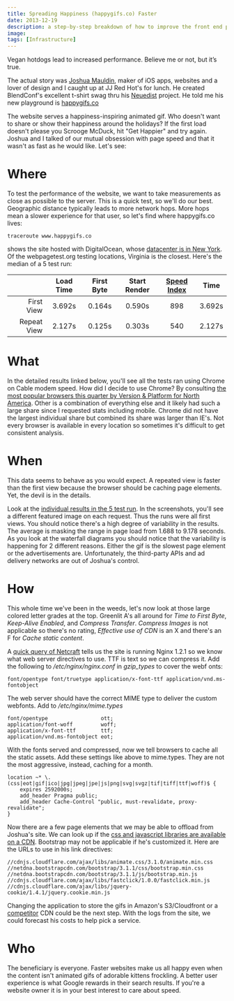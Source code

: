 ```yaml
---
title: Spreading Happiness (happygifs.co) Faster
date: 2013-12-19
description: a step-by-step breakdown of how to improve the front end performance of a friend's image heavy side project
image: 
tags: [Infrastructure]
---
```

Vegan hotdogs lead to increased performance. Believe me or not, but it’s true.

The actual story was [Joshua Mauldin](https://joshuamauldin.com/), maker of iOS apps, websites and a lover of design and I caught up at JJ Red Hot's for lunch. He created BlendConf's excellent t-shirt swag thru his [Neuedist](https://neuedist.com/) project. He told me his new playground is [happygifs.co](https://happygifs.co/)

The website serves a happiness-inspiring animated gif. Who doesn't want to share or show their happiness around the holidays? If the first load doesn't please you Scrooge McDuck, hit "Get Happier" and try again. Joshua and I talked of our mutual obsession with page speed and that it wasn't as fast as he would like. Let's see:

# Where

To test the performance of the website, we want to take measurements as close as possible to the server. This is a quick test, so we'll do our best. Geographic distance typically leads to more network hops. More hops mean a slower experience for that user, so let's find where happygifs.co lives:  

`traceroute www.happygifs.co`

shows the site hosted with DigitalOcean, whose [datacenter is in New York](https://www.digitalocean.com/community/questions/datacenters-where-are-these-located-is-there-a-plan-for-the-data-center-in-asia-singapore). Of the webpagetest.org testing locations, Virginia is the closest. Here's the median of a 5 test run:

|             | Load Time | First Byte | Start Render | [Speed Index](https://sites.google.com/a/webpagetest.org/docs/using-webpagetest/metrics/speed-index) |  Time  |
|------------:|:---------:|:----------:|:------------:|:-----------:|:------:|
|  First View |   3.692s  |   0.164s   |    0.590s    |     898     | 3.692s |
| Repeat View |   2.127s  |   0.125s   |    0.303s    |     540     | 2.127s |

# What

In the detailed results linked below, you'll see all the tests ran using Chrome on Cable modem speed. How did I decide to use Chrome? By consulting [the most popular browsers this quarter by Version & Platform for North America](https://gs.statcounter.com/#desktop+mobile+tablet-browser_version-na-quarterly-201304-201304-bar). Other is a combination of everything else and it likely had such a large share since I requested stats including mobile. Chrome did not have the largest individual share but combined its share was larger than IE's. Not every browser is available in every location so sometimes it's difficult to get consistent analysis.

# When

This data seems to behave as you would expect. A repeated view is faster than the first view because the browser should be caching page elements. Yet, the devil is in the details.

Look at the [individual results in the 5 test run](https://www.webpagetest.org/result/131218_JH_V8E/). In the screenshots, you'll see a different featured image on each request. Thus the runs were all first views. You should notice there's a high degree of variability in the results. The average is masking the range in page load from 1.688 to 9.178 seconds. As you look at the waterfall diagrams you should notice that the variability is happening for 2 different reasons. Either the gif is the slowest page element or the advertisements are. Unfortunately, the third-party APIs and ad delivery networks are out of Joshua's control.

# How

This whole time we've been in the weeds, let's now look at those large colored letter grades at the top. Greenlit A's all around for *Time to First Byte*, *Keep-Alive Enabled*, and *Compress Transfer*. *Compress Images* is not applicable so there's no rating, *Effective use of CDN* is an X and there's an F for *Cache static content*.

A [quick query of Netcraft](https://toolbar.netcraft.com/site_report?url=happygifs.co#last_reboot) tells us the site is running Nginx 1.2.1 so we know what web server directives to use. TTF is text so we can compress it. Add the following to */etc/nginx/nginx.conf* in *gzip_types* to cover the webf onts:

`font/opentype font/truetype application/x-font-ttf application/vnd.ms-fontobject`

The web server should have the correct MIME type to deliver the custom webfonts. Add to */etc/nginx/mime.types*

    font/opentype                 ott;
    application/font-woff         woff;
    application/x-font-ttf        ttf;
    application/vnd.ms-fontobject eot;

With the fonts served and compressed, now we tell browsers to cache all the static assets. Add these  settings like above to mime.types. They are not the most aggressive, instead, caching for a month.

    location ~* \.(css|eot|gif|ico|jpg|jpeg|jpe|js|png|svg|svgz|tif|tiff|ttf|woff)$ {
        expires 2592000s;
        add_header Pragma public;
        add_header Cache-Control "public, must-revalidate, proxy-revalidate";
    }

Now there are a few page elements that we may be able to offload from Joshua's site. We can look up if the [css and javascript libraries are available on a CDN](https://cdnjs.com/). Bootstrap may not be applicable if he's customized it. Here are the URLs to use in his link directives:


    //cdnjs.cloudflare.com/ajax/libs/animate.css/3.1.0/animate.min.css
    //netdna.bootstrapcdn.com/bootstrap/3.1.1/css/bootstrap.min.css
    //netdna.bootstrapcdn.com/bootstrap/3.1.1/js/bootstrap.min.js
    //cdnjs.cloudflare.com/ajax/libs/fastclick/1.0.0/fastclick.min.js
    //cdnjs.cloudflare.com/ajax/libs/jquery-cookie/1.4.1/jquery.cookie.min.js

Changing the application to store the gifs in Amazon's S3/Cloudfront or a [competitor](https://www.cdnplanet.com/cdns/) CDN could be the next step. With the logs from the site, we could forecast his costs to help pick a service.

# Who

The beneficiary is everyone. Faster websites make us all happy even when the content isn't animated gifs of adorable kittens frockling. A better user experience is what Google rewards in their search results. If you're a website owner it is in your best interest to care about speed.